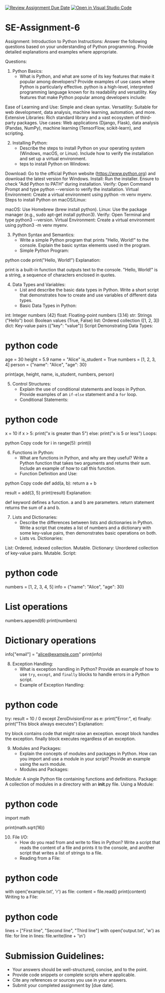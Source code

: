 [![Review Assignment Due Date](https://classroom.github.com/assets/deadline-readme-button-22041afd0340ce965d47ae6ef1cefeee28c7c493a6346c4f15d667ab976d596c.svg)](https://classroom.github.com/a/WfNmjXUk)
[![Open in Visual Studio Code](https://classroom.github.com/assets/open-in-vscode-2e0aaae1b6195c2367325f4f02e2d04e9abb55f0b24a779b69b11b9e10269abc.svg)](https://classroom.github.com/online_ide?assignment_repo_id=15309914&assignment_repo_type=AssignmentRepo)
# SE-Assignment-6
 Assignment: Introduction to Python
Instructions:
Answer the following questions based on your understanding of Python programming. Provide detailed explanations and examples where appropriate.

 Questions:

1. Python Basics:
   - What is Python, and what are some of its key features that make it popular among developers? Provide examples of use cases where Python is particularly effective.
  python is a high-level, interpreted programming language known for its readability and versatility. Key features that make Python popular among developers include:

Ease of Learning and Use: Simple and clean syntax.
Versatility: Suitable for web development, data analysis, machine learning, automation, and more.
Extensive Libraries: Rich standard library and a vast ecosystem of third-party packages.
Use cases: Web applications (Django, Flask), data analysis (Pandas, NumPy), machine learning (TensorFlow, scikit-learn), and scripting.

2. Installing Python:
   - Describe the steps to install Python on your operating system (Windows, macOS, or Linux). Include how to verify the installation and set up a virtual environment.
   - teps to install Python on Windows:

Download: Go to the official Python website (https://www.python.org) and download the latest version for Windows.
Install: Run the installer. Ensure to check "Add Python to PATH" during installation.
Verify: Open Command Prompt and type python --version to verify the installation.
Virtual Environment: Create a virtual environment using python -m venv myenv.
Steps to install Python on macOS/Linux:

macOS: Use Homebrew (brew install python).
Linux: Use the package manager (e.g., sudo apt-get install python3).
Verify: Open Terminal and type python3 --version.
Virtual Environment: Create a virtual environment using python3 -m venv myenv.

3. Python Syntax and Semantics:
   - Write a simple Python program that prints "Hello, World!" to the console. Explain the basic syntax elements used in the program.
   - Simple Python Program:

python code
print("Hello, World!")
Explanation:

print is a built-in function that outputs text to the console.
"Hello, World!" is a string, a sequence of characters enclosed in quotes.

4. Data Types and Variables:
   - List and describe the basic data types in Python. Write a short script that demonstrates how to create and use variables of different data types.
   - Basic Data Types in Python:

int: Integer numbers (42)
float: Floating-point numbers (3.14)
str: Strings ("Hello")
bool: Boolean values (True, False)
list: Ordered collection ([1, 2, 3])
dict: Key-value pairs ({"key": "value"})
Script Demonstrating Data Types:

# python code
age = 30
height = 5.9
name = "Alice"
is_student = True
numbers = [1, 2, 3, 4]
person = {"name": "Alice", "age": 30}

print(age, height, name, is_student, numbers, person)

5. Control Structures:
   - Explain the use of conditional statements and loops in Python. Provide examples of an `if-else` statement and a `for` loop.
   - Conditional Statements:

# python code
x = 10
if x > 5:
    print("x is greater than 5")
else:
    print("x is 5 or less")
Loops:

python
Copy code
for i in range(5):
    print(i)

6. Functions in Python:
   - What are functions in Python, and why are they useful? Write a Python function that takes two arguments and returns their sum. Include an example of how to call this function.
   - Function Definition and Use:

python
Copy code
def add(a, b):
    return a + b

result = add(3, 5)
print(result)
Explanation:

def keyword defines a function.
a and b are parameters.
return statement returns the sum of a and b.

7. Lists and Dictionaries:
   - Describe the differences between lists and dictionaries in Python. Write a script that creates a list of numbers and a dictionary with some key-value pairs, then demonstrates basic operations on both.
   - Lists vs. Dictionaries:

List: Ordered, indexed collection. Mutable.
Dictionary: Unordered collection of key-value pairs. Mutable.
Script:

# python code
numbers = [1, 2, 3, 4, 5]
info = {"name": "Alice", "age": 30}

# List operations
numbers.append(6)
print(numbers)

# Dictionary operations
info["email"] = "alice@example.com"
print(info)

8. Exception Handling:
   - What is exception handling in Python? Provide an example of how to use `try`, `except`, and `finally` blocks to handle errors in a Python script.
   - Example of Exception Handling:

# python code
try:
    result = 10 / 0
except ZeroDivisionError as e:
    print("Error:", e)
finally:
    print("This block always executes")
Explanation:

try block contains code that might raise an exception.
except block handles the exception.
finally block executes regardless of an exception.

9. Modules and Packages:
   - Explain the concepts of modules and packages in Python. How can you import and use a module in your script? Provide an example using the `math` module.
   - Modules and Packages:

Module: A single Python file containing functions and definitions.
Package: A collection of modules in a directory with an __init__.py file.
Using a Module:

# python code
import math

print(math.sqrt(16))


10. File I/O:
    - How do you read from and write to files in Python? Write a script that reads the content of a file and prints it to the console, and another script that writes a list of strings to a file.
    - Reading from a File:

# python code
with open('example.txt', 'r') as file:
    content = file.read()
    print(content)
Writing to a File:

# python code
lines = ["First line", "Second line", "Third line"]
with open('output.txt', 'w') as file:
    for line in lines:
        file.write(line + '\n')

# Submission Guidelines:
- Your answers should be well-structured, concise, and to the point.
- Provide code snippets or complete scripts where applicable.
- Cite any references or sources you use in your answers.
- Submit your completed assignment by [due date].


